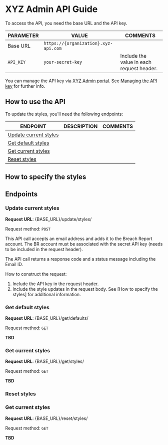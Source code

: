 # XYZ Admin API Guide 

To access the API, you need the base URL and the API key. 

PARAMETER |	VALUE |	COMMENTS  
---|---|---
Base URL  |	`https://{organization}.xyz-api.com` | 	
`API_KEY` | `your-secret-key` | Include the value in each request header. 

You can manage the API key via [XYZ Admin portal](). See [Managing the API key]() for further info.  

## How to use the API  

To update the styles, you'll need the following endpoints:

ENDPOINT | DESCRIPTION | COMMENTS 
---|---|---  
[Update current styles]() |   |   
[Get default styles]() |   |   
[Get current styles]() |   |   
[Reset styles]() |   |   

## How to specify the styles 



## Endpoints 

### Update current styles  

**Request URL**: {BASE_URL}/update/styles/

Request method: `POST`

This API call accepts an email address and adds it to the Breach Report account. The BR account must be associated with the secret API key (needs to be included in the request header).

The API call returns a response code and a status message including the Email ID.

How to construct the request:

1. Include the API key in the request header.
2. Include the style updates in the request body. See [How to specify the styles] for additional information. 

### Get default styles 

**Request URL**: {BASE_URL}/get/defaults/

Request method: `GET` 

**TBD**

### Get current styles  

**Request URL**: {BASE_URL}/get/styles/

Request method: `GET` 

**TBD**

### Reset styles  

### Get current styles  

**Request URL**: {BASE_URL}/reset/styles/

Request method: `GET` 

**TBD**


